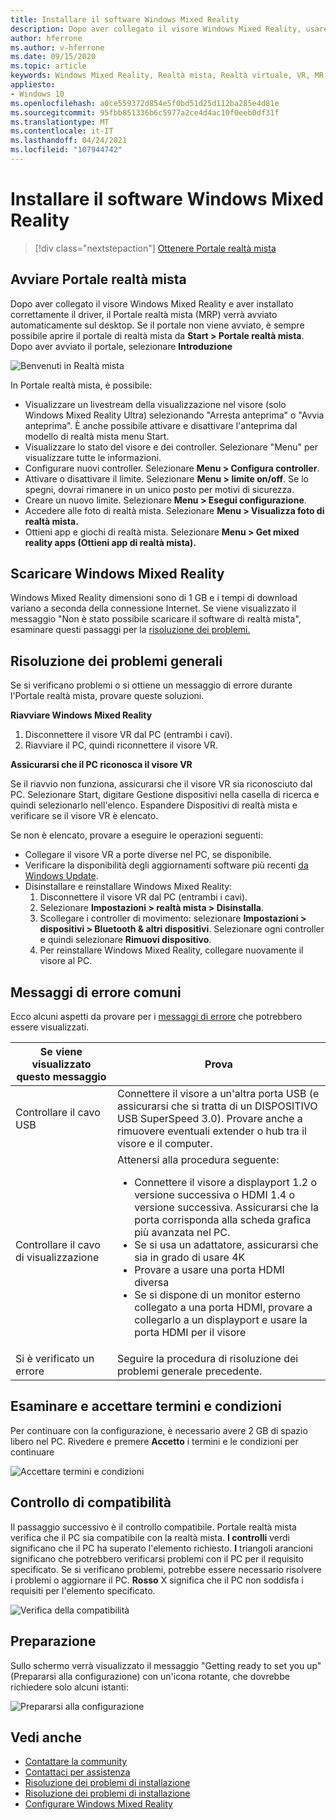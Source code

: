 ```yaml
---
title: Installare il software Windows Mixed Reality
description: Dopo aver collegato il visore Windows Mixed Reality, usare l'app Portale realtà mista per iniziare e scaricare Windows Mixed Reality funzionalità.
author: hferrone
ms.author: v-hferrone
ms.date: 09/15/2020
ms.topic: article
keywords: Windows Mixed Reality, Realtà mista, Realtà virtuale, VR, MR, introduzione, configurazione, Portale realtà mista
appliesto:
- Windows 10
ms.openlocfilehash: a0ce559372d854e5f0bd51d25d112ba285e4d81e
ms.sourcegitcommit: 95fbb851336b6c5977a2ce4d4ac10f0eeb0df31f
ms.translationtype: MT
ms.contentlocale: it-IT
ms.lasthandoff: 04/24/2021
ms.locfileid: "107944742"
---
```

# <a name="install-windows-mixed-reality-software"></a>Installare il software Windows Mixed Reality

> [!div class="nextstepaction"]
> [Ottenere Portale realtà mista](https://www.microsoft.com/p/mixed-reality-portal/9ng1h8b3zc7m?activetab=pivot:overviewtab)

## <a name="launch-mixed-reality-portal"></a>Avviare Portale realtà mista

Dopo aver collegato il visore Windows Mixed Reality e aver installato correttamente il driver, il Portale realtà mista (MRP) verrà avviato automaticamente sul desktop. Se il portale non viene avviato, è sempre possibile aprire il portale di realtà mista da **Start > Portale realtà mista**. Dopo aver avviato il portale, selezionare **Introduzione**

![Benvenuti in Realtà mista](images/1050px-mixedrealityportal.png)

In Portale realtà mista, è possibile:

* Visualizzare un livestream della visualizzazione nel visore (solo Windows Mixed Reality Ultra) selezionando "Arresta anteprima" o "Avvia anteprima". È anche possibile attivare e disattivare l'anteprima dal modello di realtà mista menu Start.
* Visualizzare lo stato del visore e dei controller. Selezionare "Menu" per visualizzare tutte le informazioni.
* Configurare nuovi controller. Selezionare **Menu > Configura controller**.
* Attivare o disattivare il limite. Selezionare **Menu > limite on/off**. Se lo spegni, dovrai rimanere in un unico posto per motivi di sicurezza.
* Creare un nuovo limite. Selezionare **Menu > Esegui configurazione**.
* Accedere alle foto di realtà mista. Selezionare **Menu > Visualizza foto di realtà mista.**
* Ottieni app e giochi di realtà mista. Selezionare **Menu > Get mixed reality apps (Ottieni app di realtà mista).**

## <a name="download-windows-mixed-reality"></a>Scaricare Windows Mixed Reality

Windows Mixed Reality dimensioni sono di 1 GB e i tempi di download variano a seconda della connessione Internet. Se viene visualizzato il messaggio "Non è stato possibile scaricare il software di realtà mista", esaminare questi passaggi per la [risoluzione dei problemi.](installation_errors.md#we-couldnt-download-the-mixed-reality-software-or-hang-tight-while-we-do-some-downloading)

## <a name="general-troubleshooting"></a>Risoluzione dei problemi generali

Se si verificano problemi o si ottiene un messaggio di errore durante l'Portale realtà mista, provare queste soluzioni.

**Riavviare Windows Mixed Reality**

1. Disconnettere il visore VR dal PC (entrambi i cavi).
2. Riavviare il PC, quindi riconnettere il visore VR.

**Assicurarsi che il PC riconosca il visore VR**

Se il riavvio non funziona, assicurarsi che il visore VR sia riconosciuto dal PC. Selezionare Start, digitare Gestione dispositivi nella casella di ricerca e quindi selezionarlo nell'elenco. Espandere Dispositivi di realtà mista e verificare se il visore VR è elencato.

Se non è elencato, provare a eseguire le operazioni seguenti:

* Collegare il visore VR a porte diverse nel PC, se disponibile.
* Verificare la disponibilità degli aggiornamenti software più recenti [da Windows Update](https://support.microsoft.com/help/12373).
* Disinstallare e reinstallare Windows Mixed Reality:
    1. Disconnettere il visore VR dal PC (entrambi i cavi).
    2. Selezionare **Impostazioni > realtà mista > Disinstalla**.
    3. Scollegare i controller di movimento: selezionare **Impostazioni > dispositivi > Bluetooth & altri dispositivi**. Selezionare ogni controller e quindi selezionare **Rimuovi dispositivo**.
    4. Per reinstallare Windows Mixed Reality, collegare nuovamente il visore al PC.

## <a name="common-error-messages"></a>Messaggi di errore comuni

Ecco alcuni aspetti da provare per i [messaggi di errore](error-codes.md) che potrebbero essere visualizzati.

| Se viene visualizzato questo messaggio | Prova |
| --- | --- |
| Controllare il cavo USB | Connettere il visore a un'altra porta USB (e assicurarsi che si tratta di un DISPOSITIVO USB SuperSpeed 3.0). Provare anche a rimuovere eventuali extender o hub tra il visore e il computer. |
| Controllare il cavo di visualizzazione | Attenersi alla procedura seguente: <ul><li>Connettere il visore a displayport 1.2 o versione successiva o HDMI 1.4 o versione successiva. Assicurarsi che la porta corrisponda alla scheda grafica più avanzata nel PC.</li><li>Se si usa un adattatore, assicurarsi che sia in grado di usare 4K</li><li>Provare a usare una porta HDMI diversa</li><li>Se si dispone di un monitor esterno collegato a una porta HDMI, provare a collegarlo a un displayport e usare la porta HDMI per il visore</li></ul> |
| Si è verificato un errore | Seguire la procedura di risoluzione dei problemi generale precedente. |

## <a name="review-and-accept-terms-and-conditions"></a>Esaminare e accettare termini e condizioni

Per continuare con la configurazione, è necessario avere 2 GB di spazio libero nel PC. Rivedere e premere **Accetto** i termini e le condizioni per continuare

![Accettare termini e condizioni](images/1050px-mixedrealityportalpage2.png)

## <a name="compatibility-check"></a>Controllo di compatibilità

Il passaggio successivo è il controllo compatibile. Portale realtà mista verifica che il PC sia compatibile con la realtà mista. **I controlli** verdi significano che il PC ha superato l'elemento richiesto. **I** triangoli arancioni significano che potrebbero verificarsi problemi con il PC per il requisito specificato. Se si verificano problemi, potrebbe essere necessario risolvere i problemi o aggiornare il PC. **Rosso** X significa che il PC non soddisfa i requisiti per l'elemento specificato.

![Verifica della compatibilità](images/1050px-compatcheck.png)

## <a name="getting-ready"></a>Preparazione

Sullo schermo verrà visualizzato il messaggio "Getting ready to set you up" (Prepararsi alla configurazione) con un'icona rotante, che dovrebbe richiedere solo alcuni istanti:

![Prepararsi alla configurazione](images/1050px-gettingsetup.png)

## <a name="see-also"></a>Vedi anche

* [Contattare la community](https://answers.microsoft.com)
* [Contattaci per assistenza](https://support.microsoft.com/contactus/)
* [Risoluzione dei problemi di installazione](installation_errors.md)
* [Risoluzione dei problemi di installazione](wmr-setup-faq.yml)
* [Configurare Windows Mixed Reality](set-up-windows-mixed-reality.md)
